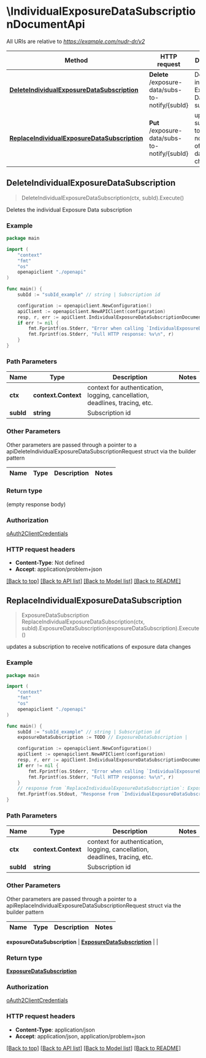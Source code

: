 # \IndividualExposureDataSubscriptionDocumentApi

All URIs are relative to *https://example.com/nudr-dr/v2*

Method | HTTP request | Description
------------- | ------------- | -------------
[**DeleteIndividualExposureDataSubscription**](IndividualExposureDataSubscriptionDocumentApi.md#DeleteIndividualExposureDataSubscription) | **Delete** /exposure-data/subs-to-notify/{subId} | Deletes the individual Exposure Data subscription
[**ReplaceIndividualExposureDataSubscription**](IndividualExposureDataSubscriptionDocumentApi.md#ReplaceIndividualExposureDataSubscription) | **Put** /exposure-data/subs-to-notify/{subId} | updates a subscription to receive notifications of exposure data changes



## DeleteIndividualExposureDataSubscription

> DeleteIndividualExposureDataSubscription(ctx, subId).Execute()

Deletes the individual Exposure Data subscription

### Example

```go
package main

import (
    "context"
    "fmt"
    "os"
    openapiclient "./openapi"
)

func main() {
    subId := "subId_example" // string | Subscription id

    configuration := openapiclient.NewConfiguration()
    apiClient := openapiclient.NewAPIClient(configuration)
    resp, r, err := apiClient.IndividualExposureDataSubscriptionDocumentApi.DeleteIndividualExposureDataSubscription(context.Background(), subId).Execute()
    if err != nil {
        fmt.Fprintf(os.Stderr, "Error when calling `IndividualExposureDataSubscriptionDocumentApi.DeleteIndividualExposureDataSubscription``: %v\n", err)
        fmt.Fprintf(os.Stderr, "Full HTTP response: %v\n", r)
    }
}
```

### Path Parameters


Name | Type | Description  | Notes
------------- | ------------- | ------------- | -------------
**ctx** | **context.Context** | context for authentication, logging, cancellation, deadlines, tracing, etc.
**subId** | **string** | Subscription id | 

### Other Parameters

Other parameters are passed through a pointer to a apiDeleteIndividualExposureDataSubscriptionRequest struct via the builder pattern


Name | Type | Description  | Notes
------------- | ------------- | ------------- | -------------


### Return type

 (empty response body)

### Authorization

[oAuth2ClientCredentials](../README.md#oAuth2ClientCredentials)

### HTTP request headers

- **Content-Type**: Not defined
- **Accept**: application/problem+json

[[Back to top]](#) [[Back to API list]](../README.md#documentation-for-api-endpoints)
[[Back to Model list]](../README.md#documentation-for-models)
[[Back to README]](../README.md)


## ReplaceIndividualExposureDataSubscription

> ExposureDataSubscription ReplaceIndividualExposureDataSubscription(ctx, subId).ExposureDataSubscription(exposureDataSubscription).Execute()

updates a subscription to receive notifications of exposure data changes

### Example

```go
package main

import (
    "context"
    "fmt"
    "os"
    openapiclient "./openapi"
)

func main() {
    subId := "subId_example" // string | Subscription id
    exposureDataSubscription := TODO // ExposureDataSubscription | 

    configuration := openapiclient.NewConfiguration()
    apiClient := openapiclient.NewAPIClient(configuration)
    resp, r, err := apiClient.IndividualExposureDataSubscriptionDocumentApi.ReplaceIndividualExposureDataSubscription(context.Background(), subId).ExposureDataSubscription(exposureDataSubscription).Execute()
    if err != nil {
        fmt.Fprintf(os.Stderr, "Error when calling `IndividualExposureDataSubscriptionDocumentApi.ReplaceIndividualExposureDataSubscription``: %v\n", err)
        fmt.Fprintf(os.Stderr, "Full HTTP response: %v\n", r)
    }
    // response from `ReplaceIndividualExposureDataSubscription`: ExposureDataSubscription
    fmt.Fprintf(os.Stdout, "Response from `IndividualExposureDataSubscriptionDocumentApi.ReplaceIndividualExposureDataSubscription`: %v\n", resp)
}
```

### Path Parameters


Name | Type | Description  | Notes
------------- | ------------- | ------------- | -------------
**ctx** | **context.Context** | context for authentication, logging, cancellation, deadlines, tracing, etc.
**subId** | **string** | Subscription id | 

### Other Parameters

Other parameters are passed through a pointer to a apiReplaceIndividualExposureDataSubscriptionRequest struct via the builder pattern


Name | Type | Description  | Notes
------------- | ------------- | ------------- | -------------

 **exposureDataSubscription** | [**ExposureDataSubscription**](ExposureDataSubscription.md) |  | 

### Return type

[**ExposureDataSubscription**](ExposureDataSubscription.md)

### Authorization

[oAuth2ClientCredentials](../README.md#oAuth2ClientCredentials)

### HTTP request headers

- **Content-Type**: application/json
- **Accept**: application/json, application/problem+json

[[Back to top]](#) [[Back to API list]](../README.md#documentation-for-api-endpoints)
[[Back to Model list]](../README.md#documentation-for-models)
[[Back to README]](../README.md)

